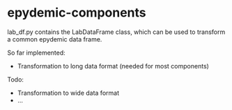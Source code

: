 # epydemic-components

lab_df.py contains the LabDataFrame class, which can be used to transform
a common epydemic data frame.

So far implemented:
- Transformation to long data format (needed for most components)

Todo:
- Transformation to wide data format
- ...
